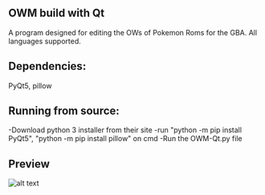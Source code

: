 OWM build with Qt
-
A program designed for editing the OWs of Pokemon Roms for the GBA. All languages supported.

Dependencies:
-
PyQt5, pillow

Running from source:
-
-Download python 3 installer from their site
-run "python -m pip install PyQt5", "python -m pip install pillow" on cmd
-Run the OWM-Qt.py file

Preview
-
![alt text](https://imgur.com/0FbRQHK)

